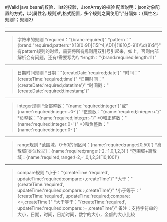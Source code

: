 #jValid
java bean的校验，list<object>的校验，JsonArray的校验
配置说明：json对象配置的方式，以{属性名:规则}的格式配置，多个规则之间使用";"分隔如：{属性名:规则1；规则2}
***
***
>字符串的规则
*required："{brand:required}"
*pattern："{brand:\"required;pattern:^((13[0-9])|(15[^4,\\\\D])|(18[0,5-9]))\\\\d{8}$\"}"
有pattern规则的时候，需要将所有规则用双引号引起来，如上，否则内部解析会有问题，还有\\需要写为\\\\
*length："{brand:required;length:11}"
***
>日期时间规则
*日期："{createDate:'required;date'}"
*时间："{createTime:'required;time'}"
*日期时间："{createDate:'required;datetime'}"
*时间戳："{createDate:'required;timestamp'}"
***
>integer规则
*全部整数："{name:'required;integer'}"或"{name:'required;integer:+0-'}"
*正整数："{name:'required;integer:+'}"
*负整数："{name:'required;integer:-'}"
*0和正整数："{name:'required;integer:0+'}"
*0和负整数："{name:'required;integer:0-'}"
***
>range规则
*范围域，0-50的闭区间：{name:'required;range:[0,50]'}
*离散域[类似枚举]：{name:'required;range:(-2,-1,0,1,2,3)'}
*范围域+离散域：{name:'required;range:(-2,-1,0,1,2,3)[10,100]'}
***
>compare规则
*小于："{createTime:'required', updateTime:'required;compare:<,createTime'}"
*大于："{createTime:'required', updateTime:'required;compare:>,createTime'}"
*小于等于："{createTime:'required', updateTime:'required;compare:<=,createTime'}"
*大于等于："{createTime:'required', updateTime:'required;compare:>=,createTime'}"
备注：支持字符串的大小，日期，时间，日期时间，数字的大小，金额的大小比较
